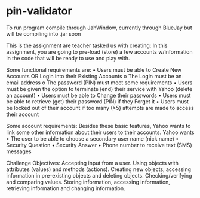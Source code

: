 # pin-validator

To run program compile through JahWindow, currently through BlueJay but will be compiling into .jar soon

This is the assignment are teacher tasked us with creating:
In this assignment, you are going to pre-load (store) a few accounts w/information in the code that will
be ready to use and play with.

Some functional requirements are:
• Users must be able to Create New Accounts OR Login into their Existing Accounts
o The Login must be an email address
o The password (PIN) must meet some requirements
• Users must be given the option to terminate (end) their service with Yahoo (delete an account)
• Users must be able to Change their passwords
• Users must be able to retrieve (get) their password (PIN) if they Forget it
• Users must be locked out of their account if too many (>5) attempts are made to access their
account

Some account requirements:
Besides these basic features, Yahoo wants to link some other information about their users to their
accounts. Yahoo wants
• The user to be able to choose a secondary user name (nick name)
• Security Question
• Security Answer
• Phone number to receive text (SMS) messages

Challenge Objectives:
Accepting input from a user. Using objects with attributes (values) and methods (actions). Creating new
objects, accessing information in pre-existing objects and deleting objects. Checking/verifying and
comparing values. Storing information, accessing information, retrieving information and changing
information.
